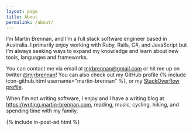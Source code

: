 ```yaml
---
layout: page
title: About
permalink: /about/
---
```


I’m Martin Brennan, and I’m a full stack software engineer based in Australia. I primarily enjoy working with Ruby, Rails, C#, and JavaScript but I’m always seeking ways to expand my knowledge and learn about new tools, languages and frameworks.

You can contact me via email at <a href="mailto:mjrbrennan@gmail.com">mjrbrennan@gmail.com</a> or hit me up on twitter [@mjrbrennan](http://twitter.com/mjrbrennan)! You can also check out my GitHub profile {% include icon-github.html username="martin-brennan" %}, or my [StackOverflow profile](http://stackoverflow.com/users/875941/martin-brennan).

When I'm not writing software, I enjoy and I have a writing blog at <a href="https://writing.martin-brennan.com">https://writing.martin-brennan.com</a>, reading, music, cycling, hiking, and spending time with my family.

{% include in-post-ad.html %}
